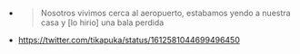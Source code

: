 - > Nosotros vivimos cerca al aeropuerto, estabamos yendo a nuestra casa y [lo hirio] una bala perdida
- https://twitter.com/tikapuka/status/1612581044699496450
